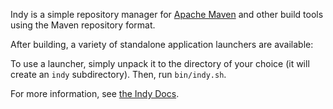 Indy is a simple repository manager for [Apache Maven](http://maven.apache.org/) and other build tools using the Maven repository format.

After building, a variety of standalone application launchers are available:

To use a launcher, simply unpack it to the directory of your choice (it will create an `indy` subdirectory). Then, run `bin/indy.sh`.




For more information, see [the Indy Docs](http://commonjava.github.io/indy/).

